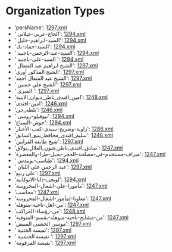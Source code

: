 # Organization Types
 * 'persName'‎: [1297.xml](/Project-Cairo-Urban-News/CairoUrbanNews/blob/master/articles/arabic/1297.xml)
 * ' الحاج-عربى-جيلاتى'‎: [1294.xml](/Project-Cairo-Urban-News/CairoUrbanNews/blob/master/articles/arabic/1294.xml)
 * ' السيد-ابراهيم-خليل'‎: [1294.xml](/Project-Cairo-Urban-News/CairoUrbanNews/blob/master/articles/arabic/1294.xml)
 * 'السيد-حماد-بك'‎: [1294.xml](/Project-Cairo-Urban-News/CairoUrbanNews/blob/master/articles/arabic/1294.xml)
 * ' السيد-عبد-الرحمن-باجنيد'‎: [1294.xml](/Project-Cairo-Urban-News/CairoUrbanNews/blob/master/articles/arabic/1294.xml)
 * ' السيد-على-باجنيد '‎: [1294.xml](/Project-Cairo-Urban-News/CairoUrbanNews/blob/master/articles/arabic/1294.xml)
 * ' الشيخ ابراهيم عبد المتعال'‎: [1297.xml](/Project-Cairo-Urban-News/CairoUrbanNews/blob/master/articles/arabic/1297.xml)
 * 'الشيخ المذكور أوري'‎: [1297.xml](/Project-Cairo-Urban-News/CairoUrbanNews/blob/master/articles/arabic/1297.xml)
 * 'الشيخ عبد المتعال أحمد'‎: [1297.xml](/Project-Cairo-Urban-News/CairoUrbanNews/blob/master/articles/arabic/1297.xml)
 * ' الشيخ على حسين'‎: [1297.xml](/Project-Cairo-Urban-News/CairoUrbanNews/blob/master/articles/arabic/1297.xml)
 * ' الميري '‎: [1297.xml](/Project-Cairo-Urban-News/CairoUrbanNews/blob/master/articles/arabic/1297.xml)
 * 'امين_افندى_ناظر_ديوان_الابنية'‎: [1248.xml](/Project-Cairo-Urban-News/CairoUrbanNews/blob/master/articles/arabic/1248.xml)
 * 'امين-افندى'‎: [1246.xml](/Project-Cairo-Urban-News/CairoUrbanNews/blob/master/articles/arabic/1246.xml)
 * 'بلطه_جى'‎: [1246.xml](/Project-Cairo-Urban-News/CairoUrbanNews/blob/master/articles/arabic/1246.xml)
 * ' تيوفيلو-روسى'‎: [1294.xml](/Project-Cairo-Urban-News/CairoUrbanNews/blob/master/articles/arabic/1294.xml)
 * 'حوش-السباع'‎: [1294.xml](/Project-Cairo-Urban-News/CairoUrbanNews/blob/master/articles/arabic/1294.xml)
 * 'زاوية-وضريح-سيدى-كعب-الأحبار'‎: [1286.xml](/Project-Cairo-Urban-News/CairoUrbanNews/blob/master/articles/arabic/1286.xml)
 * 'سليم_افندى_محافظ_ينبع_السابق'‎: [1248.xml](/Project-Cairo-Urban-News/CairoUrbanNews/blob/master/articles/arabic/1248.xml)
 * 'شيخ طايغة الفرانين'‎: [1297.xml](/Project-Cairo-Urban-News/CairoUrbanNews/blob/master/articles/arabic/1297.xml)
 * 'صادق_افندى_ناظر_شون_الغلال_بولاق'‎: [1247.xml](/Project-Cairo-Urban-News/CairoUrbanNews/blob/master/articles/arabic/1247.xml)
 * 'صراف-مستخدم-فى-مصلحة-الحجر-بجبل-طرا-والمعصرة'‎: [1247.xml](/Project-Cairo-Urban-News/CairoUrbanNews/blob/master/articles/arabic/1247.xml)
 * ' طناسى-يونيدس'‎: [1294.xml](/Project-Cairo-Urban-News/CairoUrbanNews/blob/master/articles/arabic/1294.xml)
 * ' عبد الرحمن على اللبان'‎: [1297.xml](/Project-Cairo-Urban-News/CairoUrbanNews/blob/master/articles/arabic/1297.xml)
 * 'على ربيع'‎: [1297.xml](/Project-Cairo-Urban-News/CairoUrbanNews/blob/master/articles/arabic/1297.xml)
 * 'لويجى-ذايا-الابوكانية'‎: [1294.xml](/Project-Cairo-Urban-News/CairoUrbanNews/blob/master/articles/arabic/1294.xml)
 * 'مأمورا-على-اشغال-المحروسة'‎: [1247.xml](/Project-Cairo-Urban-News/CairoUrbanNews/blob/master/articles/arabic/1247.xml)
 * 'محاسب'‎: [1247.xml](/Project-Cairo-Urban-News/CairoUrbanNews/blob/master/articles/arabic/1247.xml)
 * 'معاونا-لمأمور-اشغال-المحروسة'‎: [1247.xml](/Project-Cairo-Urban-News/CairoUrbanNews/blob/master/articles/arabic/1247.xml)
 * 'من-اهل-ناحية-منوهله'‎: [1247.xml](/Project-Cairo-Urban-News/CairoUrbanNews/blob/master/articles/arabic/1247.xml)
 * 'من-رؤساء-المراكب'‎: [1248.xml](/Project-Cairo-Urban-News/CairoUrbanNews/blob/master/articles/arabic/1248.xml)
 * 'من-مشايخ-ناحبة-منوهله-بقسم-المنوفية'‎: [1247.xml](/Project-Cairo-Urban-News/CairoUrbanNews/blob/master/articles/arabic/1247.xml)
 * 'موسى الخشنى المبيض'‎: [1297.xml](/Project-Cairo-Urban-News/CairoUrbanNews/blob/master/articles/arabic/1297.xml)
 * ' نفيسة الخثنية'‎: [1297.xml](/Project-Cairo-Urban-News/CairoUrbanNews/blob/master/articles/arabic/1297.xml)
 * ' نفيسة الخشنية '‎: [1297.xml](/Project-Cairo-Urban-News/CairoUrbanNews/blob/master/articles/arabic/1297.xml)
 * 'نفيسة المرقومة'‎: [1297.xml](/Project-Cairo-Urban-News/CairoUrbanNews/blob/master/articles/arabic/1297.xml)
